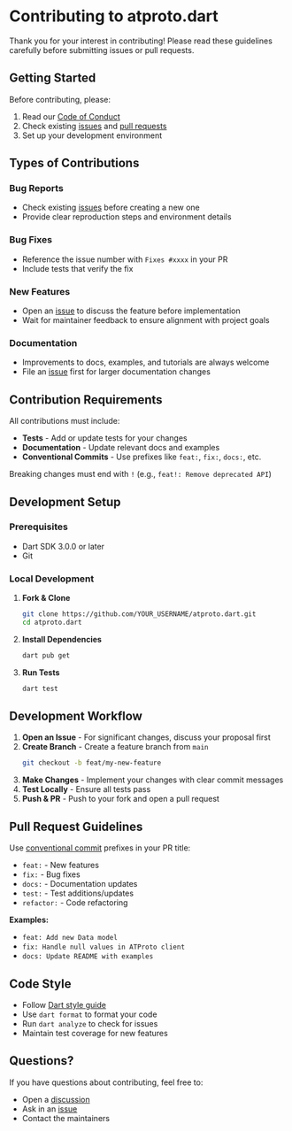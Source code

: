 # Contributing to atproto.dart

Thank you for your interest in contributing! Please read these guidelines carefully before submitting issues or pull requests.

## Getting Started

Before contributing, please:
1. Read our [Code of Conduct](CODE_OF_CONDUCT.md)
2. Check existing [issues] and [pull requests]
3. Set up your development environment

## Types of Contributions

### Bug Reports
- Check existing [issues] before creating a new one
- Provide clear reproduction steps and environment details

### Bug Fixes
- Reference the issue number with `Fixes #xxxx` in your PR
- Include tests that verify the fix

### New Features
- Open an [issue] to discuss the feature before implementation
- Wait for maintainer feedback to ensure alignment with project goals

### Documentation
- Improvements to docs, examples, and tutorials are always welcome
- File an [issue] first for larger documentation changes

## Contribution Requirements

All contributions must include:
- **Tests** - Add or update tests for your changes
- **Documentation** - Update relevant docs and examples
- **Conventional Commits** - Use prefixes like `feat:`, `fix:`, `docs:`, etc.

Breaking changes must end with `!` (e.g., `feat!: Remove deprecated API`)

## Development Setup

### Prerequisites
- Dart SDK 3.0.0 or later
- Git

### Local Development
1. **Fork & Clone**
   ```bash
   git clone https://github.com/YOUR_USERNAME/atproto.dart.git
   cd atproto.dart
   ```

2. **Install Dependencies**
   ```bash
   dart pub get
   ```

3. **Run Tests**
   ```bash
   dart test
   ```

## Development Workflow

1. **Open an Issue** - For significant changes, discuss your proposal first
2. **Create Branch** - Create a feature branch from `main`
   ```bash
   git checkout -b feat/my-new-feature
   ```
3. **Make Changes** - Implement your changes with clear commit messages
4. **Test Locally** - Ensure all tests pass
5. **Push & PR** - Push to your fork and open a pull request

## Pull Request Guidelines

Use [conventional commit] prefixes in your PR title:
- `feat:` - New features
- `fix:` - Bug fixes  
- `docs:` - Documentation updates
- `test:` - Test additions/updates
- `refactor:` - Code refactoring

**Examples:**
- `feat: Add new Data model`
- `fix: Handle null values in ATProto client`
- `docs: Update README with examples`

## Code Style

- Follow [Dart style guide](https://dart.dev/guides/language/effective-dart/style)
- Use `dart format` to format your code
- Run `dart analyze` to check for issues
- Maintain test coverage for new features

## Questions?

If you have questions about contributing, feel free to:
- Open a [discussion](https://github.com/myConsciousness/atproto.dart/discussions)
- Ask in an [issue]
- Contact the maintainers

[issue]: https://github.com/myConsciousness/atproto.dart/issues/new
[issues]: https://github.com/myConsciousness/atproto.dart/issues
[pull requests]: https://github.com/myConsciousness/atproto.dart/pulls
[conventional commit]: https://www.conventionalcommits.org
